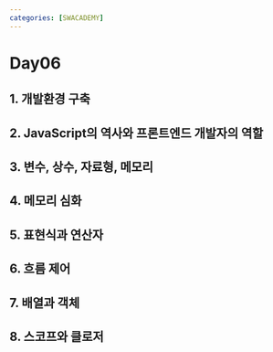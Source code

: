 ```yaml
---
categories: [SWACADEMY]
---
```

# Day06

## 1. 개발환경 구축
## 2. JavaScript의 역사와 프론트엔드 개발자의 역할
## 3. 변수, 상수, 자료형, 메모리
## 4. 메모리 심화
## 5. 표현식과 연산자 
## 6. 흐름 제어
## 7. 배열과 객체
## 8. 스코프와 클로저

